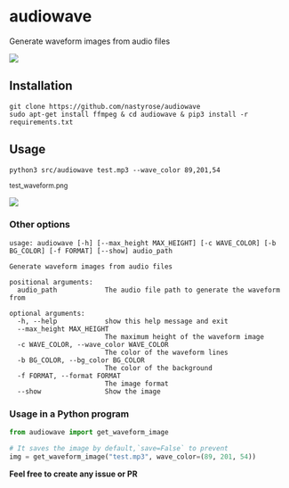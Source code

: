 # audiowave
 Generate waveform images from audio files

 <img src="https://beatly-video.s3.ir-thr-at1.arvanstorage.com/test_waveform.png" />


## Installation
```
git clone https://github.com/nastyrose/audiowave
sudo apt-get install ffmpeg & cd audiowave & pip3 install -r requirements.txt
```
## Usage
```
python3 src/audiowave test.mp3 --wave_color 89,201,54
```
<sub>test_waveform.png</sub>

 <img src="https://beatly-video.s3.ir-thr-at1.arvanstorage.com/test_waveform_green.png" />

### Other options
```
usage: audiowave [-h] [--max_height MAX_HEIGHT] [-c WAVE_COLOR] [-b BG_COLOR] [-f FORMAT] [--show] audio_path

Generate waveform images from audio files

positional arguments:
  audio_path            The audio file path to generate the waveform from

optional arguments:
  -h, --help            show this help message and exit
  --max_height MAX_HEIGHT
                        The maximum height of the waveform image
  -c WAVE_COLOR, --wave_color WAVE_COLOR
                        The color of the waveform lines
  -b BG_COLOR, --bg_color BG_COLOR
                        The color of the background
  -f FORMAT, --format FORMAT
                        The image format
  --show                Show the image
```
### Usage in a Python program
```python
from audiowave import get_waveform_image

# It saves the image by default,`save=False` to prevent
img = get_waveform_image("test.mp3", wave_color=(89, 201, 54))
```

**Feel free to create any issue or PR**
